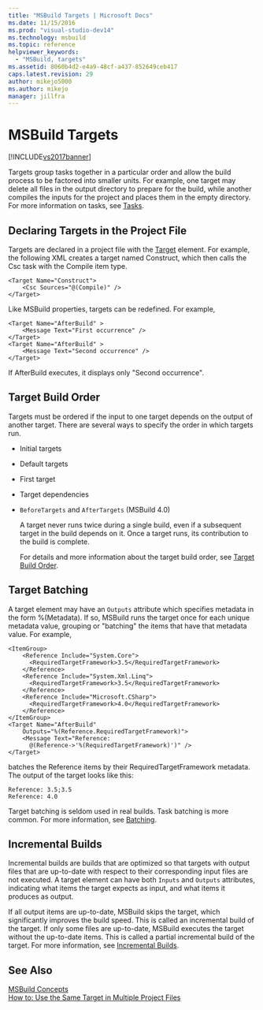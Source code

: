 ```yaml
---
title: "MSBuild Targets | Microsoft Docs"
ms.date: 11/15/2016
ms.prod: "visual-studio-dev14"
ms.technology: msbuild
ms.topic: reference
helpviewer_keywords: 
  - "MSBuild, targets"
ms.assetid: 8060b4d2-e4a9-48cf-a437-852649ceb417
caps.latest.revision: 29
author: mikejo5000
ms.author: mikejo
manager: jillfra
---
```

# MSBuild Targets
[!INCLUDE[vs2017banner](../includes/vs2017banner.md)]

  
Targets group tasks together in a particular order and allow the build process to be factored into smaller units. For example, one target may delete all files in the output directory to prepare for the build, while another compiles the inputs for the project and places them in the empty directory. For more information on tasks, see [Tasks](../msbuild/msbuild-tasks.md).  
  
## Declaring Targets in the Project File  
 Targets are declared in a project file with the [Target](../msbuild/target-element-msbuild.md) element. For example, the following XML creates a target named Construct, which then calls the Csc task with the Compile item type.  
  
```  
<Target Name="Construct">  
    <Csc Sources="@(Compile)" />  
</Target>  
```  
  
 Like MSBuild properties, targets can be redefined. For example,  
  
```  
<Target Name="AfterBuild" >  
    <Message Text="First occurrence" />  
</Target>  
<Target Name="AfterBuild" >  
    <Message Text="Second occurrence" />  
</Target>  
```  
  
 If AfterBuild executes, it displays only "Second occurrence".  
  
## Target Build Order  
 Targets must be ordered if the input to one target depends on the output of another target. There are several ways to specify the order in which targets run.  
  
- Initial targets  
  
- Default targets  
  
- First target  
  
- Target dependencies  
  
- `BeforeTargets` and `AfterTargets` (MSBuild 4.0)  
  
  A target never runs twice during a single build, even if a subsequent target in the build depends on it. Once a target runs, its contribution to the build is complete.  
  
  For details and more information about the target build order, see [Target Build Order](../msbuild/target-build-order.md).  
  
## Target Batching  
 A target element may have an `Outputs` attribute which specifies metadata in the form %(Metadata). If so, MSBuild runs the target once for each unique metadata value, grouping or "batching" the items that have that metadata value. For example,  
  
```  
<ItemGroup>  
    <Reference Include="System.Core">  
      <RequiredTargetFramework>3.5</RequiredTargetFramework>  
    </Reference>  
    <Reference Include="System.Xml.Linq">  
      <RequiredTargetFramework>3.5</RequiredTargetFramework>  
    </Reference>  
    <Reference Include="Microsoft.CSharp">  
      <RequiredTargetFramework>4.0</RequiredTargetFramework>  
    </Reference>  
</ItemGroup>  
<Target Name="AfterBuild"  
    Outputs="%(Reference.RequiredTargetFramework)">  
    <Message Text="Reference:  
      @(Reference->'%(RequiredTargetFramework)')" />  
</Target>  
```  
  
 batches the Reference items by their RequiredTargetFramework metadata. The output of the target looks like this:  
  
```  
Reference: 3.5;3.5  
Reference: 4.0  
```  
  
 Target batching is seldom used in real builds. Task batching is more common. For more information, see [Batching](../msbuild/msbuild-batching.md).  
  
## Incremental Builds  
 Incremental builds are builds that are optimized so that targets with output files that are up-to-date with respect to their corresponding input files are not executed. A target element can have both `Inputs` and `Outputs` attributes, indicating what items the target expects as input, and what items it produces as output.  
  
 If all output items are up-to-date, MSBuild skips the target, which significantly improves the build speed. This is called an incremental build of the target. If only some files are up-to-date, MSBuild executes the target without the up-to-date items. This is called a partial incremental build of the target. For more information, see [Incremental Builds](../msbuild/incremental-builds.md).  
  
## See Also  
 [MSBuild Concepts](../msbuild/msbuild-concepts.md)   
 [How to: Use the Same Target in Multiple Project Files](../msbuild/how-to-use-the-same-target-in-multiple-project-files.md)
